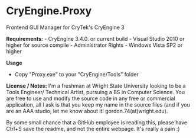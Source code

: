 CryEngine.Proxy
===============
Frontend GUI Manager for CryTek's CryEngine 3 
<p>
<b>Requirements:</b>
- CryEngine 3.4.0. or current build
- Visual Studio 2010 or higher for source compile
- Administrator Rights
- Windows Vista SP2 or higher

<b>Usage</b> 
- Copy "Proxy.exe" to your "CryEngine/Tools" folder


<b>License / Notes:</b>
I'm a freshman at Wright State University looking to be a Tools Engineer/ Technical Artist, pursuing a BS in 
Computer Science. You are free to use and modify the source code in any free or commercial application, all I ask 
is that you keep my name in the source files (and if you are an AAA studio, let me know about it! gordon.74(at)wright.edu).

By some small chance that a GitHub employee is reading this, please have Ctrl+S save the readme, and not the entire webpage. 
It's really a pain :)



